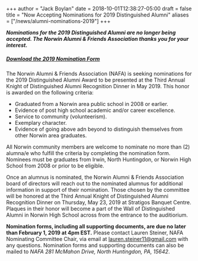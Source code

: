 +++
author = "Jack Boylan"
date = 2018-10-01T12:38:27-05:00
draft = false
title = "Now Accepting Nominations for 2019 Distinguished Alumni"
aliases = ["/news/alumni-nominations-2019"]
+++

***Nominations for the 2019 Distinguished Alumni are no longer being accepted. The Norwin Alumni & Friends Association thanks you for your interest.***

##### [Download the 2019 Nomination Form](/uploads/2019/2019-nomination-form.pdf)

The Norwin Alumni & Friends Association (NAFA) is seeking nominations for the 2019
Distinguished Alumni Award to be presented at the Third Annual Knight of
Distinguished Alumni Recognition Dinner in May 2019. This honor is awarded on the following criteria:

* Graduated from a Norwin area public school in 2008 or earlier.
* Evidence of post high school academic and/or career excellence.
* Service to community (volunteerism).
* Exemplary character.
* Evidence of going above adn beyond to distinguish themselves from other Norwin area graduates.

All Norwin community members are welcome to nominate no more than (2) alumna/e who fulfill the criteria by completing the nomination form. Nominees must be graduates from Irwin, North Huntingdon, or Norwin High School from 2008 or prior to be eligible.

Once an alumnus is nominated, the Norwin Alumni & Friends Association board of directors will reach out to the nominated alumnus for additional information in support of their nomination. Those chosen by the committee will be honored at the Third Annual Knight of Distinguished Alumni Recognition Dinner on Thursday, May 23, 2019 at Stratigos Banquet Centre. Plaques in their honor will become a part of the Wall of Distinguished Alumni in Norwin High School across from the entrance to the auditiorium.

**Nomination forms, including all supporting documents, are due no later than February 1, 2019 at 4pm EST.** Please contact Lauren Steiner, NAFA Nominating Committee Chair, via email at [lauren.steiner11@gmail.com](mailto:lauren.steiner11@gmail.com) with any questions. Nomination forms and supporting documents can also be mailed to *NAFA 281 McMahon Drive, North Huntingdon, PA, 15642*.
